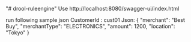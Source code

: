 "# drool-ruleengine" 
Use http://localhost:8080/swagger-ui/index.html

run following sample json
CustomerId : cust01
Json:
{
"merchant": "Best Buy",
"merchantType": "ELECTRONICS",
"amount": 1200,
"location": "Tokyo"
}
